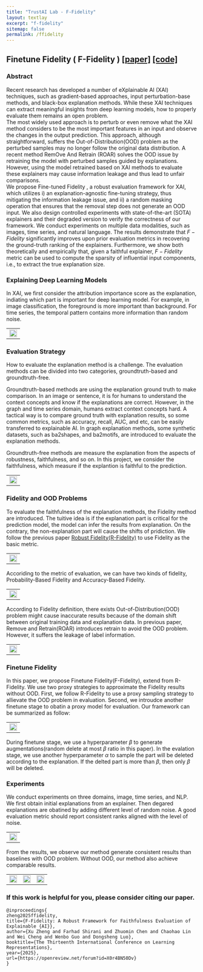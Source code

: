 ```yaml
---
title: "TrustAI Lab - F-Fidelity"
layout: textlay
excerpt: "f-fidelity"
sitemap: false
permalink: /ffidelity
---
```


## Finetune Fidelity ( F-Fidelity )  [[paper]](https://openreview.net/pdf?id=X0r4BN50Dv) [[code]](https://github.com/AslanDing/Finetune-Fidelity) 

### Abstract
Recent research has developed a number of eXplainable AI (XAI) techniques, such as gradient-based approaches, input perturbation-base methods, and black-box explanation methods.
While these XAI techniques can extract meaningful insights from deep learning models, how to properly evaluate them remains an open problem.  
The most widely used approach is to perturb or even remove what the XAI method considers to be the most important features in an input and observe the changes in the output prediction.
This approach, although straightforward, suffers the Out-of-Distribution(OOD) problem as the perturbed samples may no longer follow the original data distribution. 
A recent method RemOve And Retrain (ROAR) solves the OOD issue by retraining the model with perturbed samples guided by explanations. 
However, using the model retrained based on XAI methods to evaluate these explainers may cause information leakage and thus lead to unfair comparisons.  
We propose Fine-tuned Fidelity , a robust evaluation framework for XAI, which utilizes i) an explanation-agnostic fine-tuning strategy, thus mitigating the information leakage issue, and ii) a random masking operation that ensures that the removal step does not generate an OOD input.
We also design controlled experiments with state-of-the-art (SOTA) explainers and their degraded version to verify the correctness of our framework.
We conduct experiments on multiple data modalities, such as images, time series, and natural language. The results demonstrate that $F-Fidelity$ significantly improves upon prior evaluation metrics in recovering the ground-truth ranking of the explainers. 
Furthermore, we show both theoretically and empirically that, given a faithful explainer, $F-Fidelity$ metric can be used to compute the sparsity of influential input components, i.e., to extract the true explanation size. 

### Explaining Deep Learning Models
In XAI, we first consider the attribution importance score as the explanation, indiating which part is important for deep learning model. For example, in image classification, the foreground is more important than background. For time series, the temporal pattern contains more information than random noise.

<center class="explain">
<table>
  <tr>
    <td><img src="../images/ffidelity/ffid_page_1.jpg"  width = "100%" alt="" align=center /> </td>
  </tr>
 </table>
</center>


### Evaluation Strategy
How to evaluate the explanation method is a challenge. The evaluation methods can be divided into two categories, groundtruth-based and groundtruth-free.  

Groundtruth-based methods are using the explanation ground truth to make comparison. In an image or sentence, it is for humans to understand the context concepts and know if the explanations are correct. However, in the graph and time series domain, humans extract context concepts hard. A tactical way is to compare ground truth with explanation results, so some common metrics, such as accuracy, recall, AUC, and etc, can be easily transferred to explainable AI. In graph explanation methods, some synthetic datasets, such as ba2shapes, and ba2motifs, are introduced to evaluate the explanation methods. 

Groundtruth-free methods are measure the explanation from the aspects of robustness, faithfulness, and so on. In this project, we consider the faithfulness, which measure if the explantion is faithful to the prediction.

<center class="eva">
<table>
  <tr>
    <td><img src="../images/ffidelity/ffid_page_2.png"  width = "100%" alt="" align=center /> </td>
  </tr>
 </table>
</center>

### Fidelity and OOD Problems
To evaluate the faithfulness of the explanation methods, the Fidelity method are introduced. The tuitive idea is if the explanation part is critical for the prediction model, the model can infer the results from explanation. On the contrary, the non-explanation part will cause the shifts of pridiction. We follow the previous paper [Robust Fidelity(R-Fidelity)](https://trustai4s-lab.github.io/fidelity.html) to use Fidelity as the basic metric.

<center class="fidelity">
<table>
  <tr>
    <td><img src="../images/ffidelity/ffid_page_3.png"  width = "100%" alt="" align=center /> </td>
  </tr>
 </table>
</center>

Accoriding to the metric of evaluation, we can have two kinds of fidelity, Probability-Based Fidelity and Accuracy-Based Fidelity.

<center class="Tfidelity">
<table>
  <tr>
    <td><img src="../images/ffidelity/ffid_page_4.png"  width = "100%" alt="" align=center /> </td>
  </tr>
 </table>
</center>

According to Fidelity definition, there exists Out-of-Distribution(OOD) problem might cause inaccurate results because of the domain shift between original training data and explanation data. In previous paper, Remove and Retrain(ROAR) introduces retrain to avoid the OOD problem. However, it suffers the leakage of label information.

<center class="ood">
<table>
  <tr>
    <td><img src="../images/ffidelity/ffid_page_5.png"  width = "100%" alt="" align=center /> </td>
  </tr>
 </table>
</center>



### Finetune Fidelity
In this paper, we propose Finetune Fidelity(F-Fidelity), extend from R-Fidelity. We use two proxy strategies to approximate the Fidelity results without OOD. First, we follow  R-Fidelity to use a proxy sampling strategy to allievate the OOD problem in evaluation. Second, we introudce another finetune stage to obatin a proxy model for evaluation. Our framework can be summarized as follow:
<center class="ffid">
<table>
  <tr>
    <td><img src="../images/ffidelity/ffid_page_6.png"  width = "100%" alt="" align=center /> </td>
  </tr>
 </table>
</center>

During finetune stage, we use a hyperparameter $\beta$ to generate augmentations(random delete at most $\beta$ ratio in this paper). In the evalation stage, we use another hyperparameter $\alpha$ to sample the part will be deleted according to the explanation. If the delted part is more than $\beta$, then only $\beta$ will be deleted. 


### Experiments
We conduct experiments on three domains, image, time series, and NLP.  We first obtain initial explanations from an explainer. Then degared explanations are obatined by adding different level of random noise. A good evaluation metric should report consistent ranks aligned with the level of noise. 

<center class="GT">
<table>
  <tr>
    <td><img src="../images/ffidelity/ffid_page_7.png"  width = "100%" alt="" align=center /> </td>
  </tr>
 </table>
</center>


From the results, we observe our method generate consistent results than baselines with OOD problem. Without OOD, our method also achieve comparable results.  

<center class="results">
<table>
  <tr>
    <td><img src="../images/ffidelity/ffid_page_8.png"  width = "100%" alt="" align=center /> </td>
    <td><img src="../images/ffidelity/ffid_page_9.png"  width = "100%" alt="" align=center /> </td>
    <td><img src="../images/ffidelity/ffid_page_10.png"  width = "100%" alt="" align=center /> </td>
  </tr>
 </table>
</center>



### If this work is helpful for you, please consider citing our paper.
```angular2html
@inproceedings{
zheng2025ffidelity,
title={F-Fidelity: A Robust Framework for Faithfulness Evaluation of Explainable {AI}},
author={Xu Zheng and Farhad Shirani and Zhuomin Chen and Chaohao Lin and Wei Cheng and Wenbo Guo and Dongsheng Luo},
booktitle={The Thirteenth International Conference on Learning Representations},
year={2025},
url={https://openreview.net/forum?id=X0r4BN50Dv}
}
```
